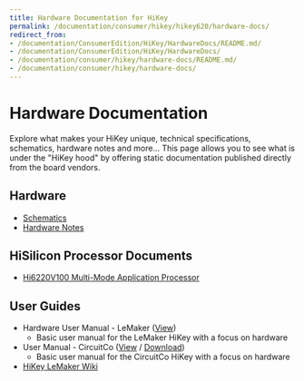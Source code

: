 ```yaml
---
title: Hardware Documentation for HiKey
permalink: /documentation/consumer/hikey/hikey620/hardware-docs/
redirect_from:
- /documentation/ConsumerEdition/HiKey/HardwareDocs/README.md/
- /documentation/ConsumerEdition/HiKey/HardwareDocs/
- /documentation/consumer/hikey/hardware-docs/README.md/
- /documentation/consumer/hikey/hardware-docs/
---
```

# Hardware Documentation

Explore what makes your HiKey unique, technical specifications, schematics, hardware notes and more... This page allows you to see what is under the "HiKey hood" by offering static documentation published directly from the board vendors.

## Hardware

- [Schematics](https://github.com/96boards/documentation/blob/master/consumer/hikey/hardware-docs/HiKey_schematics_LeMaker_version_Rev_A1.pdf)
- [Hardware Notes](hardware-notes.md)

## HiSilicon Processor Documents

- [Hi6220V100 Multi-Mode Application Processor](https://github.com/96boards/documentation/blob/master/consumer/hikey/hardware-docs/Hi6220V100_Multi-Mode_Application_Processor_Function_Description.pdf)

## User Guides

- Hardware User Manual - LeMaker ([View](hardware-user-manual.md))
   - Basic user manual for the LeMaker HiKey with a focus on hardware
- User Manual - CircuitCo ([View](https://github.com/96boards/documentation/blob/master/consumer/hikey/hardware-docs/HiKey_User_Guide_CircuitCo.pdf) / [Download](https://github.com/96boards/documentation/raw/master/consumer/hikey/hardware-docs/HiKey_User_Guide_CircuitCo.pdf))
   - Basic user manual for the CircuitCo HiKey with a focus on hardware
- [HiKey LeMaker Wiki](http://wiki.lemaker.org/HiKey(LeMaker_version))
